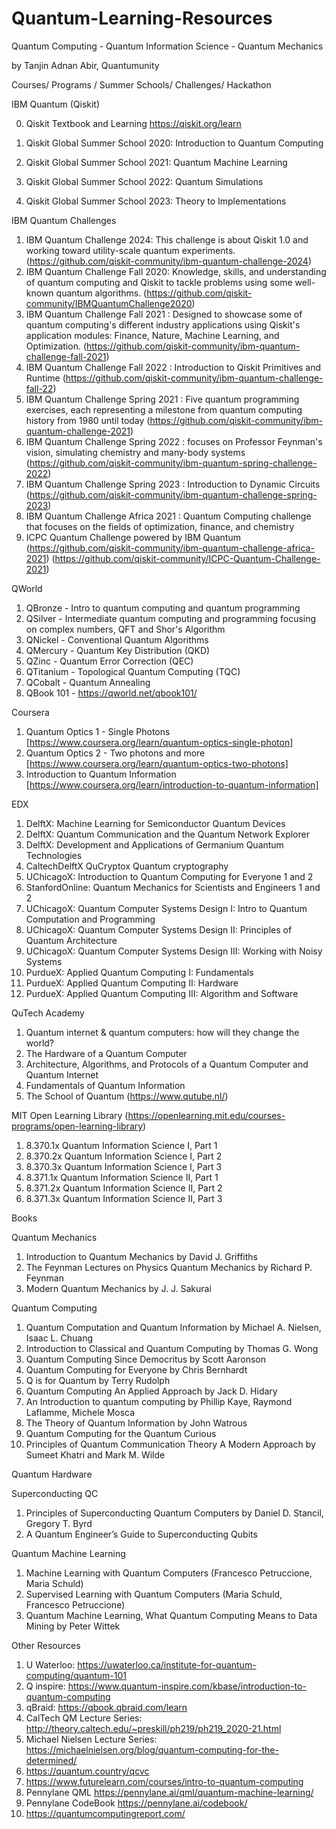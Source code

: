 # Quantum-Learning-Resources
Quantum Computing - Quantum Information Science - Quantum Mechanics  

by Tanjin Adnan Abir, Quantumunity  

Courses/ Programs / Summer Schools/ Challenges/ Hackathon  

IBM Quantum (Qiskit)  

0. Qiskit Textbook and Learning https://qiskit.org/learn  

1. Qiskit Global Summer School 2020: Introduction to Quantum Computing
2. Qiskit Global Summer School 2021: Quantum Machine Learning 
3. Qiskit Global Summer School 2022: Quantum Simulations
4. Qiskit Global Summer School 2023: Theory to Implementations

IBM Quantum Challenges

1. IBM Quantum Challenge 2024: This challenge is about Qiskit 1.0 and working toward utility-scale quantum experiments. (https://github.com/qiskit-community/ibm-quantum-challenge-2024)
2. IBM Quantum Challenge Fall 2020: Knowledge, skills, and understanding of quantum computing and Qiskit to tackle problems using some well-known quantum algorithms. (https://github.com/qiskit-community/IBMQuantumChallenge2020)
3. IBM Quantum Challenge Fall 2021 : Designed to showcase some of quantum computing's different industry applications using Qiskit's application modules: Finance, Nature, Machine Learning, and Optimization. (https://github.com/qiskit-community/ibm-quantum-challenge-fall-2021)
4. IBM Quantum Challenge Fall 2022 : Introduction to Qiskit Primitives and Runtime (https://github.com/qiskit-community/ibm-quantum-challenge-fall-22)
5. IBM Quantum Challenge Spring 2021 : Five quantum programming exercises, each representing a milestone from quantum computing history from 1980 until today (https://github.com/qiskit-community/ibm-quantum-challenge-2021)
6. IBM Quantum Challenge Spring 2022 : focuses on Professor Feynman's vision, simulating chemistry and many-body systems  (https://github.com/qiskit-community/ibm-quantum-spring-challenge-2022)
7. IBM Quantum Challenge Spring 2023 : Introduction to Dynamic Circuits (https://github.com/qiskit-community/ibm-quantum-challenge-spring-2023)
8. IBM Quantum Challenge Africa 2021 : Quantum Computing challenge that focuses on the fields of optimization, finance, and chemistry 
9. ICPC Quantum Challenge powered by IBM Quantum (https://github.com/qiskit-community/ibm-quantum-challenge-africa-2021)
(https://github.com/qiskit-community/ICPC-Quantum-Challenge-2021)

QWorld

1. QBronze - Intro to quantum computing and quantum programming
2. QSilver - Intermediate quantum computing and programming focusing on complex numbers, QFT and Shor's Algorithm
3. QNickel - Conventional Quantum Algorithms
4. QMercury - Quantum Key Distribution (QKD)
5. QZinc - Quantum Error Correction (QEC)
6. QTitanium - Topological Quantum Computing (TQC) 
7. QCobalt - Quantum Annealing
8. QBook 101 - https://qworld.net/qbook101/

Coursera

1. Quantum Optics 1 - Single Photons [https://www.coursera.org/learn/quantum-optics-single-photon]
2. Quantum Optics 2 - Two photons and more [https://www.coursera.org/learn/quantum-optics-two-photons]
3. Introduction to Quantum Information [https://www.coursera.org/learn/introduction-to-quantum-information]

EDX

1. DelftX: Machine Learning for Semiconductor Quantum Devices
2. DelftX: Quantum Communication and the Quantum Network Explorer
3. DelftX: Development and Applications of Germanium Quantum Technologies
4. CaltechDelftX QuCryptox Quantum cryptography
5. UChicagoX: Introduction to Quantum Computing for Everyone 1 and 2
6. StanfordOnline: Quantum Mechanics for Scientists and Engineers 1 and 2
7. UChicagoX: Quantum Computer Systems Design I: Intro to Quantum Computation and Programming
8. UChicagoX: Quantum Computer Systems Design II: Principles of Quantum Architecture
9. UChicagoX: Quantum Computer Systems Design III: Working with Noisy Systems
10. PurdueX: Applied Quantum Computing I: Fundamentals
11. PurdueX: Applied Quantum Computing II: Hardware
12. PurdueX: Applied Quantum Computing III: Algorithm and Software

QuTech Academy

1. Quantum internet & quantum computers: how will they change the world?
2. The Hardware of a Quantum Computer
3. Architecture, Algorithms, and Protocols of a Quantum Computer and Quantum Internet
4. Fundamentals of Quantum Information
5. The School of Quantum (https://www.qutube.nl/)

MIT Open Learning Library (https://openlearning.mit.edu/courses-programs/open-learning-library)

1. 8.370.1x Quantum Information Science I, Part 1
2. 8.370.2x Quantum Information Science I, Part 2
3. 8.370.3x Quantum Information Science I, Part 3
4. 8.371.1x Quantum Information Science II, Part 1
5. 8.371.2x Quantum Information Science II, Part 2
6. 8.371.3x Quantum Information Science II, Part 3

Books

Quantum Mechanics

1. Introduction to Quantum Mechanics by David J. Griffiths
2. The Feynman Lectures on Physics Quantum Mechanics by Richard P. Feynman
3. Modern Quantum Mechanics by J. J. Sakurai

Quantum Computing

1. Quantum Computation and Quantum Information by Michael A. Nielsen, Isaac L. Chuang 
2. Introduction to Classical and Quantum Computing by Thomas G. Wong
3. Quantum Computing Since Democritus by Scott Aaronson
4. Quantum Computing for Everyone by Chris Bernhardt
5. Q is for Quantum by Terry Rudolph
6. Quantum Computing An Applied Approach by Jack D. Hidary
7. An Introduction to quantum computing by Phillip Kaye, Raymond Laflamme, Michele Mosca
8. The Theory of Quantum Information by John Watrous
9. Quantum Computing for the Quantum Curious 
10. Principles of Quantum Communication Theory A Modern Approach by Sumeet Khatri and Mark M. Wilde

Quantum Hardware

Superconducting QC
1. Principles of Superconducting Quantum Computers by Daniel D. Stancil, Gregory T. Byrd
2. A Quantum Engineer’s Guide to Superconducting Qubits

Quantum Machine Learning

1. Machine Learning with Quantum Computers (Francesco Petruccione, Maria Schuld)
2. Supervised Learning with Quantum Computers (Maria Schuld, Francesco Petruccione)
3. Quantum Machine Learning, What Quantum Computing Means to Data Mining by Peter Wittek

Other Resources

1. U Waterloo: https://uwaterloo.ca/institute-for-quantum-computing/quantum-101
2. Q inspire: https://www.quantum-inspire.com/kbase/introduction-to-quantum-computing
3. qBraid: https://qbook.qbraid.com/learn
4. CalTech QM Lecture Series: http://theory.caltech.edu/~preskill/ph219/ph219_2020-21.html
5. Michael Nielsen Lecture Series: https://michaelnielsen.org/blog/quantum-computing-for-the-determined/
6. https://quantum.country/qcvc
7. https://www.futurelearn.com/courses/intro-to-quantum-computing
8. Pennylane QML https://pennylane.ai/qml/quantum-machine-learning/
9. Pennylane CodeBook https://pennylane.ai/codebook/
10. https://quantumcomputingreport.com/
